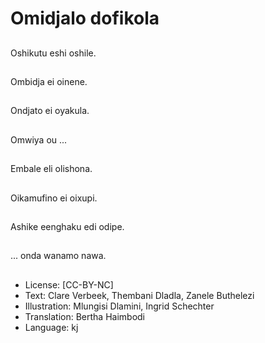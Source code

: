 # Omidjalo dofikola

##
Oshikutu eshi oshile.

##
Ombidja ei oinene.

##
Ondjato ei oyakula.

##
Omwiya ou ...

##
Embale eli olishona.

##
Oikamufino ei oixupi.

##
Ashike eenghaku edi odipe.

##
... onda wanamo nawa.

##
* License: [CC-BY-NC]
* Text: Clare Verbeek, Thembani Dladla, Zanele Buthelezi
* Illustration: Mlungisi Dlamini, Ingrid Schechter
* Translation: Bertha Haimbodi
* Language: kj
